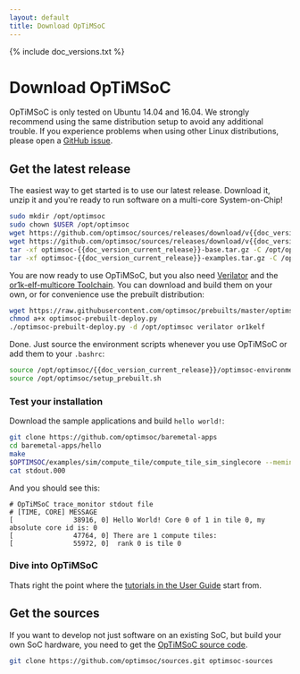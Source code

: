 ```yaml
---
layout: default
title: Download OpTiMSoC
---
```

{% include doc_versions.txt %}

# Download OpTiMSoC

<div class="alert alert-info">
OpTiMSoC is only tested on Ubuntu 14.04 and 16.04.
We strongly recommend using the same distribution setup to avoid any additional trouble.
If you experience problems when using other Linux distributions, please open a <a href="https://github.com/optimsoc/sources/issues">GitHub issue</a>.
</div>

## Get the latest release

The easiest way to get started is to use our latest release.
Download it, unzip it and you're ready to run software on a multi-core System-on-Chip!

```sh
sudo mkdir /opt/optimsoc
sudo chown $USER /opt/optimsoc
wget https://github.com/optimsoc/sources/releases/download/v{{doc_version_current_release}}/optimsoc-{{doc_version_current_release}}-base.tar.gz
wget https://github.com/optimsoc/sources/releases/download/v{{doc_version_current_release}}/optimsoc-{{doc_version_current_release}}-examples.tar.gz
tar -xf optimsoc-{{doc_version_current_release}}-base.tar.gz -C /opt/optimsoc
tar -xf optimsoc-{{doc_version_current_release}}-examples.tar.gz -C /opt/optimsoc
```

You are now ready to use OpTiMSoC, but you also need
[Verilator](http://www.veripool.org/wiki/verilator) and the [or1k-elf-multicore
Toolchain](http://openrisc.io/newlib). You can download and build them
on your own, or for convenience use the prebuilt distribution:

```sh
wget https://raw.githubusercontent.com/optimsoc/prebuilts/master/optimsoc-prebuilt-deploy.py
chmod a+x optimsoc-prebuilt-deploy.py
./optimsoc-prebuilt-deploy.py -d /opt/optimsoc verilator or1kelf
```

Done. Just source the environment scripts whenever you use OpTiMSoC or
add them to your `.bashrc`:

```sh
source /opt/optimsoc/{{doc_version_current_release}}/optimsoc-environment.sh
source /opt/optimsoc/setup_prebuilt.sh
```

### Test your installation

Download the sample applications and build `hello world!`:

```sh
git clone https://github.com/optimsoc/baremetal-apps
cd baremetal-apps/hello
make
$OPTIMSOC/examples/sim/compute_tile/compute_tile_sim_singlecore --meminit=hello.vmem
cat stdout.000
```

And you should see this:

```
# OpTiMSoC trace_monitor stdout file
# [TIME, CORE] MESSAGE
[               38916, 0] Hello World! Core 0 of 1 in tile 0, my absolute core id is: 0
[               47764, 0] There are 1 compute tiles:
[               55972, 0]  rank 0 is tile 0
```

### Dive into OpTiMSoC

Thats right the point where the [tutorials in the User Guide](/docs/{{doc_version_current_release}}/user-guide/chap_tutorials.html) start from.


## Get the sources
If you want to develop not just software on an existing SoC, but build your own SoC hardware, you need to get the [OpTiMSoC source code](https://github.com/optimsoc/sources).

```sh
git clone https://github.com/optimsoc/sources.git optimsoc-sources
```
